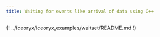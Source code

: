 ```yaml
---
title: Waiting for events like arrival of data using C++
---
```

{! ../iceoryx/iceoryx_examples/waitset/README.md !}
